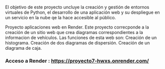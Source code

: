 El objetivo de este proyecto uncluye la creación y gestión de entornos virtuales de Python, el desarrollo de una aplicación web y su despliegue en un servicio en la nube qe la hace accesible al público. 

Proyecto aplicaciones web en Render. 
Este proyecto correcponde a la creación de un sitio web que crea diagramas correspondientes a la informacion de vehículos. Las funciones de esta web son: 
Creación de un histograma. 
Creación de dos diagramas de dispersión. 
Creación de un diagrama de caja.

### Acceso a Render : https://proyecto7-hwxs.onrender.com/

